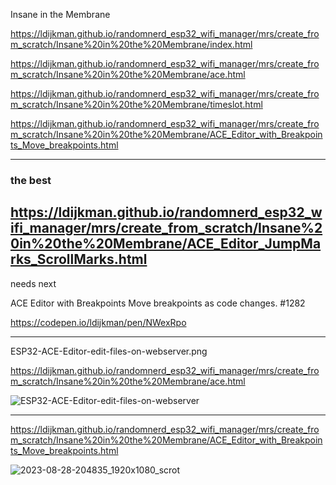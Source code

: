 Insane in the Membrane

https://ldijkman.github.io/randomnerd_esp32_wifi_manager/mrs/create_from_scratch/Insane%20in%20the%20Membrane/index.html

https://ldijkman.github.io/randomnerd_esp32_wifi_manager/mrs/create_from_scratch/Insane%20in%20the%20Membrane/ace.html

https://ldijkman.github.io/randomnerd_esp32_wifi_manager/mrs/create_from_scratch/Insane%20in%20the%20Membrane/timeslot.html

https://ldijkman.github.io/randomnerd_esp32_wifi_manager/mrs/create_from_scratch/Insane%20in%20the%20Membrane/ACE_Editor_with_Breakpoints_Move_breakpoints.html

---

### the best

https://ldijkman.github.io/randomnerd_esp32_wifi_manager/mrs/create_from_scratch/Insane%20in%20the%20Membrane/ACE_Editor_JumpMarks_ScrollMarks.html
---
needs next

ACE Editor with Breakpoints Move breakpoints as code changes. #1282

https://codepen.io/ldijkman/pen/NWexRpo

---



ESP32-ACE-Editor-edit-files-on-webserver.png

https://ldijkman.github.io/randomnerd_esp32_wifi_manager/mrs/create_from_scratch/Insane%20in%20the%20Membrane/ace.html

![ESP32-ACE-Editor-edit-files-on-webserver](https://github.com/ldijkman/randomnerd_esp32_wifi_manager/assets/45427770/863685d0-5095-49db-b1df-0ff128fb5ed6)


---

https://ldijkman.github.io/randomnerd_esp32_wifi_manager/mrs/create_from_scratch/Insane%20in%20the%20Membrane/ACE_Editor_with_Breakpoints_Move_breakpoints.html

![2023-08-28-204835_1920x1080_scrot](https://github.com/ldijkman/randomnerd_esp32_wifi_manager/assets/45427770/4c3f39dc-81b0-461a-98c8-e105cc306cfe)
